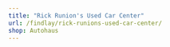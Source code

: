 ```yaml
---
title: "Rick Runion's Used Car Center"
url: /findlay/rick-runions-used-car-center/
shop: Autohaus
---
```

